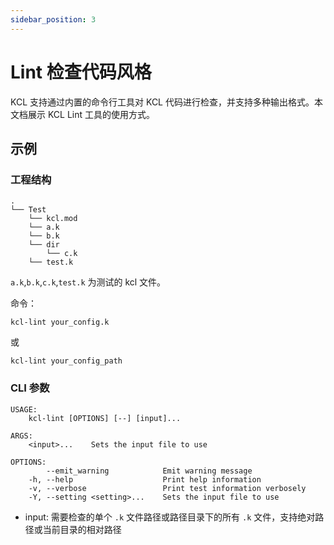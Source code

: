 ```yaml
---
sidebar_position: 3
---
```


# Lint 检查代码风格

KCL 支持通过内置的命令行工具对 KCL 代码进行检查，并支持多种输出格式。本文档展示 KCL Lint 工具的使用方式。

## 示例

### 工程结构

```text
.
└── Test
    └── kcl.mod
    └── a.k
    └── b.k
    └── dir
        └── c.k
    └── test.k
```

`a.k`,`b.k`,`c.k`,`test.k` 为测试的 kcl 文件。

命令：

```shell
kcl-lint your_config.k
```

或

```shell
kcl-lint your_config_path
```

### CLI 参数

```shell
USAGE:
    kcl-lint [OPTIONS] [--] [input]...

ARGS:
    <input>...    Sets the input file to use

OPTIONS:
        --emit_warning            Emit warning message
    -h, --help                    Print help information
    -v, --verbose                 Print test information verbosely
    -Y, --setting <setting>...    Sets the input file to use
```

+ input: 需要检查的单个 `.k` 文件路径或路径目录下的所有 `.k` 文件，支持绝对路径或当前目录的相对路径
